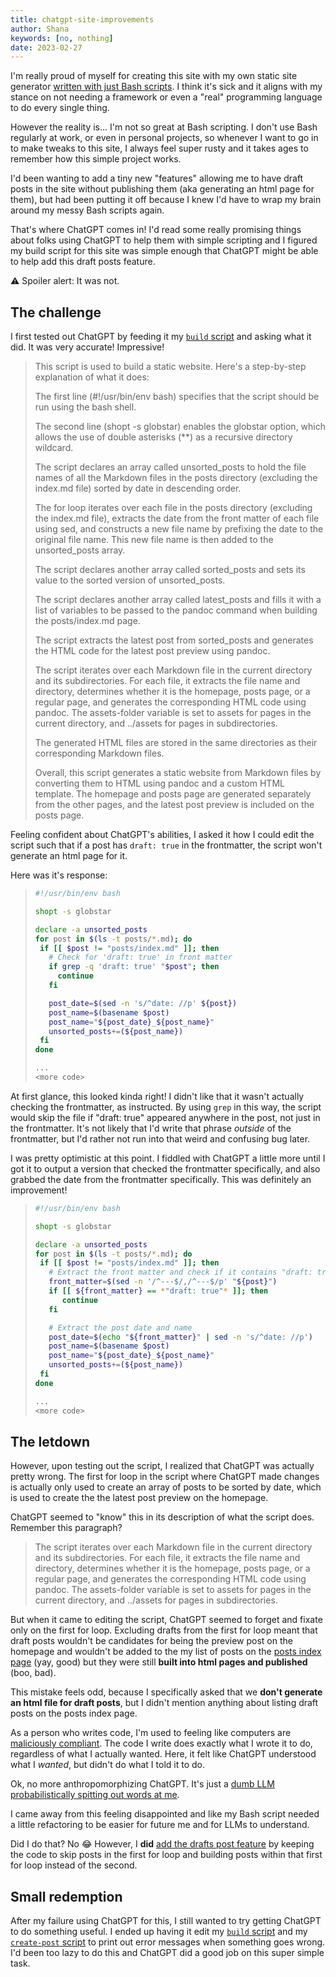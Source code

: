 ```yaml
---
title: chatgpt-site-improvements
author: Shana
keywords: [no, nothing]
date: 2023-02-27
---
```


I'm really proud of myself for creating this site with my own static site generator [written with just Bash scripts](./static-site-generator-with-bash.html). I think it's sick and it aligns with my stance on not needing a framework or even a "real" programming language to do every single thing.

However the reality is... I'm not so great at Bash scripting. I don't use Bash regularly at work, or even in personal projects, so whenever I want to go in to make tweaks to this site, I always feel super rusty and it takes ages to remember how this simple project works.

I'd been wanting to add a tiny new "features" allowing me to have draft posts in the site without publishing them (aka generating an html page for them), but had been putting it off because I knew I'd have to wrap my brain around my messy Bash scripts again.

That's where ChatGPT comes in! I'd read some really promising things about folks using ChatGPT to help them with simple scripting and I figured my build script for this site was simple enough that ChatGPT might be able to help add this draft posts feature.

⚠️ Spoiler alert: It was not.

## The challenge

I first tested out ChatGPT by feeding it my [`build` script](https://github.com/shanamatthews/static-site-generator/blob/main/build) and asking what it did. It was very accurate! Impressive!

>This script is used to build a static website. Here's a step-by-step explanation of what it does:
>
>The first line (#!/usr/bin/env bash) specifies that the script should be run using the bash shell.
>
>The second line (shopt -s globstar) enables the globstar option, which allows the use of double asterisks (**) as a recursive directory wildcard.
>
>The script declares an array called unsorted_posts to hold the file names of all the Markdown files in the posts directory (excluding the index.md file) sorted by date in descending order.
>
>The for loop iterates over each file in the posts directory (excluding the index.md file), extracts the date from the front matter of each file using sed, and constructs a new file name by prefixing the date to the original file name. This new file name is then added to the unsorted_posts array.
>
>The script declares another array called sorted_posts and sets its value to the sorted version of unsorted_posts.
>
>The script declares another array called latest_posts and fills it with a list of variables to be passed to the pandoc command when building the posts/index.md page.
>
>The script extracts the latest post from sorted_posts and generates the HTML code for the latest post preview using pandoc.
>
>The script iterates over each Markdown file in the current directory and its subdirectories. For each file, it extracts the file name and directory, determines whether it is the homepage, posts page, or a regular page, and generates the corresponding HTML code using pandoc. The assets-folder variable is set to assets for pages in the current directory, and ../assets for pages in subdirectories.
>
>The generated HTML files are stored in the same directories as their corresponding Markdown files.
>
>Overall, this script generates a static website from Markdown files by converting them to HTML using pandoc and a custom HTML template. The homepage and posts page are generated separately from the other pages, and the latest post preview is included on the posts page.

Feeling confident about ChatGPT's abilities, I asked it how I could edit the script such that if a post has `draft: true` in the frontmatter, the script won't generate an html page for it.

Here was it's response:

>```bash
>#!/usr/bin/env bash
>
>shopt -s globstar
>
>declare -a unsorted_posts
>for post in $(ls -t posts/*.md); do
>  if [[ $post != "posts/index.md" ]]; then
>    # Check for 'draft: true' in front matter
>    if grep -q 'draft: true' "$post"; then
>      continue
>    fi
>
>    post_date=$(sed -n 's/^date: //p' ${post})
>    post_name=$(basename $post)
>    post_name="${post_date}_${post_name}"
>    unsorted_posts+=(${post_name})
>  fi
>done
>
>...
> <more code>
>```

At first glance, this looked kinda right! I didn't like that it wasn't actually checking the frontmatter, as instructed. By using `grep` in this way, the script would skip the file if "draft: true" appeared anywhere in the post, not just in the frontmatter. It's not likely that I'd write that phrase *outside* of the frontmatter, but I'd rather not run into that weird and confusing bug later.

I was pretty optimistic at this point. I fiddled with ChatGPT a little more until I got it to output a version that checked the frontmatter specifically, and also grabbed the date from the frontmatter specifically. This was definitely an improvement!

>```bash
>#!/usr/bin/env bash
>
>shopt -s globstar
>
>declare -a unsorted_posts
>for post in $(ls -t posts/*.md); do
>  if [[ $post != "posts/index.md" ]]; then
>    # Extract the front matter and check if it contains "draft: true"
>    front_matter=$(sed -n '/^---$/,/^---$/p' "${post}")
>    if [[ ${front_matter} == *"draft: true"* ]]; then
>       continue
>    fi
>
>    # Extract the post date and name
>    post_date=$(echo "${front_matter}" | sed -n 's/^date: //p')
>    post_name=$(basename $post)
>    post_name="${post_date}_${post_name}"
>    unsorted_posts+=(${post_name})
>  fi
>done
>
>...
> <more code>
>```

## The letdown

However, upon testing out the script, I realized that ChatGPT was actually pretty wrong. The first for loop in the script where ChatGPT made changes is actually only used to create an array of posts to be sorted by date, which is used to create the the latest post preview on the homepage.

ChatGPT seemed to "know" this in its description of what the script does. Remember this paragraph?

> The script iterates over each Markdown file in the current directory and its subdirectories. For each file, it extracts the file name and directory, determines whether it is the homepage, posts page, or a regular page, and generates the corresponding HTML code using pandoc. The assets-folder variable is set to assets for pages in the current directory, and ../assets for pages in subdirectories.

But when it came to editing the script, ChatGPT seemed to forget and fixate only on the first for loop. Excluding drafts from the first for loop meant that draft posts wouldn't be candidates for being the preview post on the homepage and wouldn't be added to the my list of posts on the [posts index page](https://shana.codes/posts/) (yay, good) but they were still **built into html pages and published** (boo, bad).

This mistake feels odd, because I specifically asked that we **don't generate an html file for draft posts**, but I didn't mention anything about listing draft posts on the posts index page.

As a person who writes code, I'm used to feeling like computers are [maliciously compliant](https://en.wikipedia.org/wiki/Malicious_compliance). The code I write does exactly what I wrote it to do, regardless of what I actually wanted. Here, it felt like ChatGPT understood what I *wanted*, but didn't do what I told it to do.

Ok, no more anthropomorphizing ChatGPT. It's just a [dumb LLM probabilistically spitting out words at me](https://writings.stephenwolfram.com/2023/02/what-is-chatgpt-doing-and-why-does-it-work/).

I came away from this feeling disappointed and like my Bash script needed a little refactoring to be easier for future me and for LLMs to understand.

Did I do that? No 😂 However, I **did** [add the drafts post feature](https://github.com/shanamatthews/static-site-generator/commit/c7a1b9b4840b24448db21cad44a452059e09e435) by keeping the code to skip posts in the first for loop and building posts within that first for loop instead of the second.

## Small redemption

After my failure using ChatGPT for this, I still wanted to try getting ChatGPT to do something useful. I ended up having it edit my [`build` script](https://github.com/shanamatthews/static-site-generator/blob/main/build) and my [`create-post` script](https://github.com/shanamatthews/static-site-generator/blob/main/create-post) to print out error messages when something goes wrong. I'd been too lazy to do this and ChatGPT did a good job on this super simple task.
